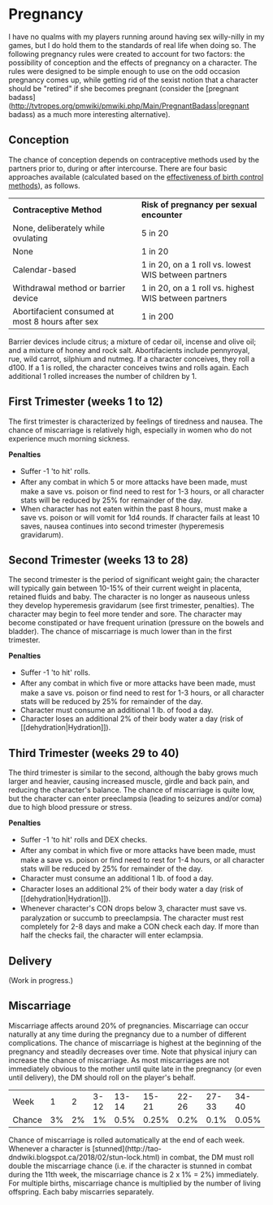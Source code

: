 # Pregnancy

I have no qualms with my players running around having sex willy-nilly in my games, but I do hold them to the standards of real life when doing so. The following pregnancy rules were created to account for two factors: the possibility of conception and the effects of pregnancy on a character. The rules were designed to be simple enough to use on the odd occasion pregnancy comes up, while getting rid of the sexist notion that a character should be "retired" if she becomes pregnant (consider the [pregnant badass](http://tvtropes.org/pmwiki/pmwiki.php/Main/PregnantBadass|pregnant badass) as a much more interesting alternative).

## Conception 

The chance of conception depends on contraceptive methods used by the partners prior to, during or after intercourse. There are four basic approaches available (calculated based on the [effectiveness of birth control methods](https://en.wikipedia.org/wiki/Comparison_of_birth_control_methods)), as follows.

<table>
<tr><td><b>Contraceptive Method</b></td><td><b>Risk of pregnancy per sexual encounter</b></td></tr>
<tr><td>None, deliberately while ovulating</td><td>5 in 20</td></tr>
<tr><td>None</td><td>1 in 20</td></tr>
<tr><td>Calendar-based</td><td>1 in 20, on a 1 roll vs. lowest WIS between partners</td></tr>
<tr><td>Withdrawal method or barrier device</td><td>1 in 20, on a 1 roll vs. highest WIS between partners</td></tr>
<tr><td>Abortifacient consumed at most 8 hours after sex</td><td>1 in 200</td></tr>
</table>
Barrier devices include citrus; a mixture of cedar oil, incense and olive oil; and a mixture of honey and rock salt.
Abortifacients include pennyroyal, rue, wild carrot, silphium and nutmeg.
If a character conceives, they roll a d100. If a 1 is rolled, the character conceives twins and rolls again. Each additional 1 rolled increases the number of children by 1.

## First Trimester (weeks 1 to 12)
The first trimester is characterized by feelings of tiredness and nausea. The chance of miscarriage is relatively high, especially in women who do not experience much morning sickness.

**Penalties**
* <span style="line-height: 1.5;">Suffer -1 'to hit' rolls.</span>
* <span style="line-height: 1.5;">After any combat in which 5 or more attacks have been made, must make a save vs. poison or find need to rest for 1-3 hours, or all character stats will be reduced by 25% for remainder of the day.</span>
* When character has not eaten within the past 8 hours, must make a save vs. poison or will vomit for 1d4 rounds. If character fails at least 10 saves, nausea continues into second trimester (hyperemesis gravidarum).

## Second Trimester (weeks 13 to 28)
The second trimester is the period of significant weight gain; the character will typically gain between 10-15% of their current weight in placenta, retained fluids and baby. The character is no longer as nauseous unless they develop hyperemesis gravidarum (see first trimester, penalties). The character may begin to feel more tender and sore. The character may become constipated or have frequent urination (pressure on the bowels and bladder). The chance of miscarriage is much lower than in the first trimester.

**Penalties**
* <span style="line-height: 1.5;">Suffer -1 'to hit' rolls.</span>
* <span style="line-height: 1.5;">After any combat in which five or more attacks have been made, must make a save vs. poison or find need to rest for 1-3 hours, or all character stats will be reduced by 25% for remainder of the day.</span>
* Character must consume an additional 1 lb. of food a day.
* Character loses an additional 2% of their body water a day (risk of [[dehydration|Hydration]]).

## Third Trimester (weeks 29 to 40)
The third trimester is similar to the second, although the baby grows much larger and heavier, causing increased muscle, girdle and back pain, and reducing the character's balance. The chance of miscarriage is quite low, but the character can enter preeclampsia (leading to seizures and/or coma) due to high blood pressure or stress.

**Penalties**
* <span style="line-height: 1.5;">Suffer -1 'to hit' rolls and DEX checks.</span>
* <span style="line-height: 1.5;">After any combat in which five or more attacks have been made, must make a save vs. poison or find need to rest for 1-4 hours, or all character stats will be reduced by 25% for remainder of the day.</span>
* <span style="line-height: 1.5;">Character must consume an additional 1 lb. of food a day.</span>
* <span style="line-height: 1.5;">Character loses an additional 2% of their body water a day (risk of [[dehydration|Hydration]]).</span>
* <span style="line-height: 1.5;">Whenever character's CON drops below 3, character must save vs. paralyzation or succumb to preeclampsia. The character must rest completely for 2-8 days and make a CON check each day. If more than half the checks fail, the character will enter eclampsia.</span>

## Delivery
(Work in progress.)

## Miscarriage
Miscarriage affects around 20% of pregnancies. Miscarriage can occur naturally at any time during the pregnancy due to a number of different complications. The chance of miscarriage is highest at the beginning of the pregnancy and steadily decreases over time. Note that physical injury can increase the chance of miscarriage.
As most miscarriages are not immediately obvious to the mother until quite late in the pregnancy (or even until delivery), the DM should roll on the player's behalf.
<table>
<tr><td>Week</td><td>1</td><td>2</td><td>3-12</td><td>13-14</td><td>15-21</td><td>22-26</td><td>27-33</td><td>34-40</td></tr>
<tr><td>Chance</td><td>3%</td><td>2%</td><td>1%</td><td>0.5%</td><td>0.25%</td><td>0.2%</td><td>0.1%</td><td>0.05%</td></tr>
</table>
Chance of miscarriage is rolled automatically at the end of each week.
Whenever a character is [stunned](http://tao-dndwiki.blogspot.ca/2018/02/stun-lock.html) in combat, the DM must roll double the miscarriage chance (i.e. if the character is stunned in combat during the 11th week, the miscarriage chance is 2 x 1% = 2%) immediately.
For multiple births, miscarriage chance is multiplied by the number of living offspring. Each baby miscarries separately.